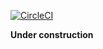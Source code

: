 [![CircleCI](https://circleci.com/gh/ddalu5/quadriga/tree/SET-INITIAL-README.svg?style=shield)](https://circleci.com/gh/ddalu5/quadriga)

**Under construction**
